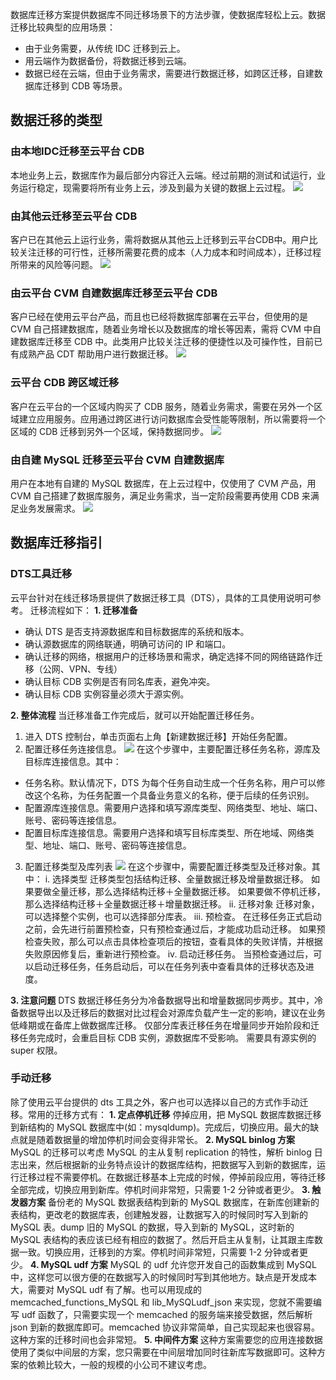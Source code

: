数据库迁移方案提供数据库不同迁移场景下的方法步骤，使数据库轻松上云。数据迁移比较典型的应用场景：
- 由于业务需要，从传统 IDC 迁移到云上。
- 用云端作为数据备份，将数据迁移到云端。
- 数据已经在云端，但由于业务需求，需要进行数据迁移，如跨区迁移，自建数据库迁移到 CDB 等场景。

## 数据迁移的类型
### 由本地IDC迁移至云平台 CDB
本地业务上云，数据库作为最后部分内容迁入云端。经过前期的测试和试运行，业务运行稳定，现需要将所有业务上云，涉及到最为关键的数据上云过程。
![](http://imgcache.tcecqpoc.fsphere.cn/image/mc.qcloudimg.com/static/img/76feef0a84ddd0976f0ff62cffeaf531/image.png)
### 由其他云迁移至云平台 CDB
客户已在其他云上运行业务，需将数据从其他云上迁移到云平台CDB中。用户比较关注迁移的可行性，迁移所需要花费的成本（人力成本和时间成本），迁移过程所带来的风险等问题。
![](http://imgcache.tcecqpoc.fsphere.cn/image/mc.qcloudimg.com/static/img/726d581686a3514111be5b8e58e30886/image.png)
### 由云平台 CVM 自建数据库迁移至云平台 CDB
客户已经在使用云平台产品，而且也已经将数据库部署在云平台，但使用的是 CVM 自己搭建数据库，随着业务增长以及数据库的增长等因素，需将 CVM 中自建数据库迁移至 CDB 中。此类用户比较关注迁移的便捷性以及可操作性，目前已有成熟产品 CDT 帮助用户进行数据迁移。
![](http://imgcache.tcecqpoc.fsphere.cn/image/mc.qcloudimg.com/static/img/aec7e6007a925755d9a7d809589da0e3/image.png)
### 云平台 CDB 跨区域迁移
客户在云平台的一个区域内购买了 CDB 服务，随着业务需求，需要在另外一个区域建立应用服务。应用通过跨区进行访问数据库会受性能等限制，所以需要将一个区域的 CDB 迁移到另外一个区域，保持数据同步。
![](http://imgcache.tcecqpoc.fsphere.cn/image/mc.qcloudimg.com/static/img/44d7f9f31260166bc6b8e692f8750b68/image.png)
### 由自建 MySQL 迁移至云平台 CVM 自建数据库
用户在本地有自建的 MySQL 数据库，在上云过程中，仅使用了 CVM 产品，用 CVM 自己搭建了数据库服务，满足业务需求，当一定阶段需要再使用 CDB 来满足业务发展需求。
![](http://imgcache.tcecqpoc.fsphere.cn/image/mc.qcloudimg.com/static/img/6ee993e7c50a4ef16abdd3672b90611d/image.png)
## 数据库迁移指引
### DTS工具迁移
云平台针对在线迁移场景提供了数据迁移工具（DTS），具体的工具使用说明可参考。
迁移流程如下：
**1. 迁移准备**
- 确认 DTS 是否支持源数据库和目标数据库的系统和版本。
- 确认源数据库的网络联通，明确可访问的 IP 和端口。
- 确认迁移的网络，根据用户的迁移场景和需求，确定选择不同的网络链路作迁移（公网、VPN、专线）
- 确认目标 CDB 实例是否有同名库表，避免冲突。
- 确认目标 CDB 实例容量必须大于源实例。
 
**2. 整体流程**
当迁移准备工作完成后，就可以开始配置迁移任务。
1. 进入 DTS 控制台，单击页面右上角【新建数据迁移】开始任务配置。
2. 配置迁移任务连接信息。
![](http://imgcache.tcecqpoc.fsphere.cn/image/mc.qcloudimg.com/static/img/05e859a6843188cabcc55f5ee64ffca1/image.png)
在这个步骤中，主要配置迁移任务名称，源库及目标库连接信息。其中：
 - 任务名称。默认情况下，DTS 为每个任务自动生成一个任务名称，用户可以修改这个名称，为任务配置一个具备业务意义的名称，便于后续的任务识别。
 - 配置源库连接信息。需要用户选择和填写源库类型、网络类型、地址、端口、账号、密码等连接信息。
 - 配置目标库连接信息。需要用户选择和填写目标库类型、所在地域、网络类型、地址、端口、账号、密码等连接信息。

3. 配置迁移类型及库列表
![](http://imgcache.tcecqpoc.fsphere.cn/image/mc.qcloudimg.com/static/img/49fbad2c60a05a368da3ab104313e914/image.png)
在这个步骤中，需要配置迁移类型及迁移对象。其中：
	i. 选择类型
迁移类型包括结构迁移、全量数据迁移及增量数据迁移。
如果要做全量迁移，那么选择结构迁移＋全量数据迁移。
如果要做不停机迁移，那么选择结构迁移＋全量数据迁移＋增量数据迁移。
  ii.  迁移对象
迁移对象，可以选择整个实例，也可以选择部分库表。
 iii. 预检查。
在迁移任务正式启动之前，会先进行前置预检查，只有预检查通过后，才能成功启动迁移。
如果预检查失败，那么可以点击具体检查项后的按钮，查看具体的失败详情，并根据失败原因修复后，重新进行预检查。
  iv. 启动迁移任务。
当预检查通过后，可以启动迁移任务，任务启动后，可以在任务列表中查看具体的迁移状态及进度。

**3.  注意问题**
DTS 数据迁移任务分为冷备数据导出和增量数据同步两步。其中，冷备数据导出以及迁移后的数据对比过程会对源库负载产生一定的影响，建议在业务低峰期或在备库上做数据库迁移。
仅部分库表迁移任务在增量同步开始阶段和迁移任务完成时，会重启目标 CDB 实例，源数据库不受影响。
需要具有源实例的 super 权限。

### 手动迁移
除了使用云平台提供的 dts 工具之外，客户也可以选择以自己的方式作手动迁移。常用的迁移方式有：
**1. 定点停机迁移**
停掉应用，把 MySQL 数据库数据迁移到新结构的 MySQL 数据库中(如：mysqldump)。完成后，切换应用。最大的缺点就是随着数据量的增加停机时间会变得非常长。
**2. MySQL binlog 方案**
MySQL 的迁移可以考虑 MySQL 的主从复制 replication 的特性，解析 binlog 日志出来，然后根据新的业务特点设计的数据库结构，把数据写入到新的数据库，运行迁移过程不需要停机。在数据迁移基本上完成的时候，停掉前段应用，等待迁移全部完成，切换应用到新库。停机时间非常短，只需要 1-2 分钟或者更少。
**3. 触发器方案**
备份老的 MySQL 数据表结构到新的 MySQL 数据库，在新库创建新的表结构，更改老的数据库表，创建触发器，让数据写入的时候同时写入到新的 MySQL 表。dump 旧的 MySQL 的数据，导入到新的 MySQL，这时新的 MySQL 表结构的表应该已经有相应的数据了。然后开启主从复制，让其跟主库数据一致。切换应用，迁移到的方案。停机时间非常短，只需要 1-2 分钟或者更少。
**4.  MySQL udf 方案**
MySQL 的 udf 允许您开发自己的函数集成到 MySQL 中，这样您可以很方便的在数据写入的时候同时写到其他地方。缺点是开发成本大，需要对 MySQL udf 有了解。也可以用现成的 memcached_functions_MySQL 和 lib_MySQLudf_json 来实现，您就不需要编写 udf 函数了，只需要实现一个 memcached 的服务端来接受数据，然后解析 json 到新的数据库即可。memcached 协议非常简单，自己实现起来也很容易。这种方案的迁移时间也会非常短。
**5. 中间件方案**
这种方案需要您的应用连接数据使用了类似中间层的方案，您只需要在中间层增加同时往新库写数据即可。这种方案的依赖比较大，一般的规模的小公司不建议考虑。
